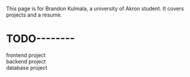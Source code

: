 This page is for Brandon Kulmala, a university of Akron student. It covers projects and a resume.
<h1>TODO--------</h1>
frontend project</br>
backend project</br>
database project</br>
